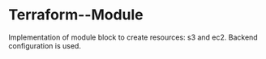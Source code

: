 # Terraform--Module
Implementation of module block to create resources: s3 and ec2. Backend configuration is used.
